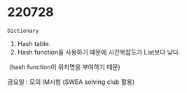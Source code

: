 # 220728

`Dictionary` 

1. Hash table. 
2. Hash function을 사용하기 때문에 시간복잡도가 List보다 낮다.

​		(hash function이 위치명을 부여하기 때문)

금요일 : 모의 IM시험 (SWEA solving club 활용)
